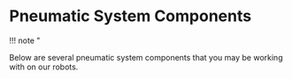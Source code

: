 # Pneumatic System Components

!!! note "

Below are several pneumatic system components that you may be working with on our robots.